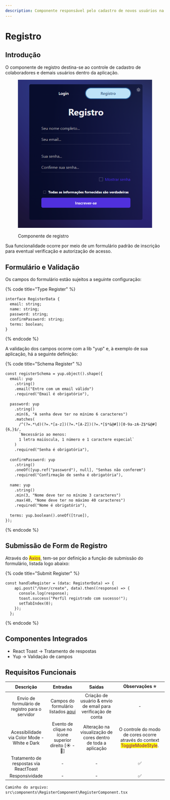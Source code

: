 ```yaml
---
description: Componente responsável pelo cadastro de novos usuários na plataforma.
---
```


# Registro

## Introdução

O componente de registro destina-se ao controle de cadastro de colaboradores e demais usuários dentro da aplicação.

<figure><img src="../../.gitbook/assets/image (1) (2).png" alt=""><figcaption><p>Componente de registro</p></figcaption></figure>

Sua funcionalidade ocorre por meio de um formulário padrão de inscrição para eventual verificação e autorização de acesso.

## Formulário e Validação

Os campos do formulário estão sujeitos a seguinte configuração:

{% code title="Type Register" %}
```tsx
interface RegisterData {
  email: string;
  name: string;
  password: string;
  confirmPassword: string;
  terms: boolean;
}
```
{% endcode %}

A validação dos campos ocorre com a lib "yup" e, à exemplo de sua aplicação, há a seguinte definição:

{% code title="Schema Register" %}
```tsx
const registerSchema = yup.object().shape({
  email: yup
    .string()
    .email("Entre com um email válido")
    .required("Email é obrigatório"),

  password: yup
    .string()
    .min(6, "A senha deve ter no mínimo 6 caracteres")
    .matches(
      /^(?=.*\d)(?=.*[a-z])(?=.*[A-Z])(?=.*[$*&@#])[0-9a-zA-Z$*&@#]{6,}$/,
      `Necessário ao menos: 
      1 letra maiúscula, 1 número e 1 caractere especial`
    )
    .required("Senha é obrigatória"),

  confirmPassword: yup
    .string()
    .oneOf([yup.ref("password"), null], "Senhas não conferem")
    .required("Confirmação de senha é obrigatória"),

  name: yup
    .string()
    .min(3, "Nome deve ter no mínimo 3 caracteres")
    .max(40, "Nome deve ter no máximo 40 caracteres")
    .required("Nome é obrigatório"),

  terms: yup.boolean().oneOf([true]),
});
```
{% endcode %}

## Submissão de Form de Registro

Através do <mark style="color:purple;">Axios</mark>, <mark style="color:purple;"></mark> tem-se por definição a função de submissão do formulário, listada logo abaixo:

{% code title="Submit Register" %}
```tsx
const handleRegister = (data: RegisterData) => {
    api.post("/User/create", data).then((response) => {
      console.log(response);
      toast.success("Perfil registrado com sucesso!");
      setTabIndex(0);
    });
  };
```
{% endcode %}

## Componentes Integrados

* React Toast -> Tratamento de respostas
* Yup -> Validação de campos

## Requisitos Funcionais

|                    Descrição                    |                                 Entradas                                 |                             Saídas                            |                                               Observações ⭐                                               |
| :---------------------------------------------: | :----------------------------------------------------------------------: | :-----------------------------------------------------------: | :-------------------------------------------------------------------------------------------------------: |
| Envio de formulário de registro para o servidor | Campos do formulário listados [aqui](registro.md#formulario-e-validacao) | Criação de usuário & envio de email para verificação de conta |                                                     -                                                     |
|   Acessibilidade via Color Mode - White e Dark  |           Evento de clique no ícone superior direito \[☀ - 🌙]           | Alteração na visualização de cores dentro de toda a aplicação | O controle do modo de cores ocorre através do context <mark style="color:purple;">ToggleModeStyle</mark>. |
|      Tratamento de respostas via ReactToast     |                                     -                                    |                               -                               |                                                     ✅                                                     |
|                 Responsividade                  |                                     -                                    |                               -                               |                                                     ✅                                                     |

```
Caminho do arquivo: src\components\RegisterComponent\RegisterComponent.tsx
```
